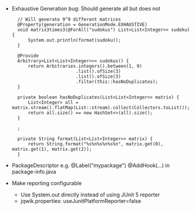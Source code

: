 - Exhaustive Generation bug: Should generate all but does not

  ```
  	// Will generate 9^9 different matrices
  	@Property(generation = GenerationMode.EXHAUSTIVE)
  	void matrix3times3(@ForAll("sudokus") List<List<Integer>> sudoku) {
  		System.out.println(format(sudoku));
  	}

  	@Provide
  	Arbitrary<List<List<Integer>>> sudokus() {
  		return Arbitraries.integers().between(1, 9)
  						  .list().ofSize(3)
  						  .list().ofSize(3)
  						  .filter(this::hasNoDuplicates);
  	}

  	private boolean hasNoDuplicates(List<List<Integer>> matrix) {
  		List<Integer> all = matrix.stream().flatMap(List::stream).collect(Collectors.toList());
  		return all.size() == new HashSet<>(all).size();
  	}

  	;

  	private String format(List<List<Integer>> matrix) {
  		return String.format("%s%n%s%n%s%n", matrix.get(0), matrix.get(1), matrix.get(2));
  	}
  ```

- PackageDescriptor e.g.
  @Label("mypackage")
  @AddHook(...)
  in package-info.java

- Make reporting configurable
  - Use System.out directly instead of using JUnit 5 reporter
  - jqwik.properties: useJunitPlatformReporter=false